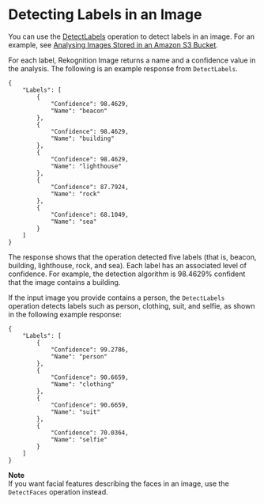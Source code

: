 # Detecting Labels in an Image<a name="labels-detect-labels-image"></a>

You can use the [DetectLabels](API_DetectLabels.md) operation to detect labels in an image\. For an example, see [Analysing Images Stored in an Amazon S3 Bucket](images-s3.md)\.

For each label, Rekognition Image returns a name and a confidence value in the analysis\. The following is an example response from `DetectLabels`\.

```
{
    "Labels": [
        {
            "Confidence": 98.4629,
            "Name": "beacon"
        },
        {
            "Confidence": 98.4629,
            "Name": "building"
        },
        {
            "Confidence": 98.4629,
            "Name": "lighthouse"
        },
        {
            "Confidence": 87.7924,
            "Name": "rock"
        },
        {
            "Confidence": 68.1049,
            "Name": "sea"
        }
    ]
}
```

The response shows that the operation detected five labels \(that is, beacon, building, lighthouse, rock, and sea\)\. Each label has an associated level of confidence\. For example, the detection algorithm is 98\.4629% confident that the image contains a building\. 

If the input image you provide contains a person, the `DetectLabels` operation detects labels such as person, clothing, suit, and selfie, as shown in the following example response:

```
{
    "Labels": [
        {
            "Confidence": 99.2786,
            "Name": "person"
        },
        {
            "Confidence": 90.6659,
            "Name": "clothing"
        },
        {
            "Confidence": 90.6659,
            "Name": "suit"
        },
        {
            "Confidence": 70.0364,
            "Name": "selfie"
        }
    ]
}
```

**Note**  
If you want facial features describing the faces in an image, use the `DetectFaces` operation instead\.